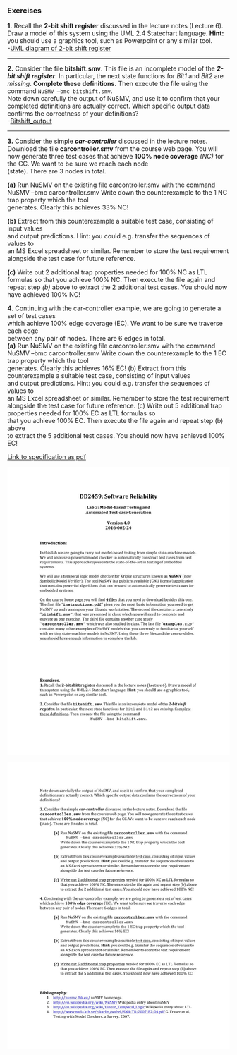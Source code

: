 
### Exercises  
**1.** Recall	the	**2-bit	shift	register** discussed	in	the	lecture	notes	(Lecture	6).	Draw	a	model	of this	system	using	the	UML	2.4	Statechart	language.	**Hint:**	you	should	use	a graphics	tool,	such	as	Powerpoint	or	any similar tool.  
-[UML diagram of 2-bit shift register](misc/2bitshift-UML.PNG)  
  
  
  **  **  
  

**2.** Consider	the	file	**bitshift.smv**.	This	file	is	an	incomplete	model	of	the	**_2-bit	shift	register_**.	In	particular,	the	next	state	functions	for	_Bit1_ and	_Bit2_ are	_missing_.	**Complete these	definitions.**	Then	execute	the	file	using	the	command            `NuSMV –bmc bitshift.smv`.  
Note	down	carefully	the	output	of	NuSMV,	and	use	it	to	confirm	that	your	completed	definitions	are	actually	correct. Which specific	output	data	confirms	the	correctness	of	your definitions?  
-[Bitshift_output](misc/bitshift.smv.output)  
  
  
  **  **  
  
**3.** Consider	the	simple	**_car-controller_** discussed	in	the	lecture	notes.	Download	the file	**carcontroller.smv** from	the	course	web	page.	You	will	now	generate	three test	cases	that	achieve	**100%	node coverage** _(NC)_ for	the	CC.	We	want	to	be	sure	we	reach	each	node	
(state).	There	are	3	nodes	in	total.  
  
  
  **(a)** Run	NuSMV	on	the	existing	file	carcontroller.smv with	the	command	
NuSMV –bmc carcontroller.smv
Write	down	the	counterexample to	the	1	NC	trap	property which	the	tool	
generates.	Clearly	this	achieves	33%	NC!  



**(b)** Extract	from	this	counterexample	a	suitable	test	case,	consisting	of	input	values	
and	output	predictions.	Hint:	you	could	e.g.	transfer	the	sequences	of	values	to	
an	MS Excel spreadsheet	or	similar.	Remember	to	store	the	test	requirement	
alongside	the	test	case	for	future	reference.  
   
   
**(c)** Write	out	2	additional	trap	properties needed	for	100%	NC	as	LTL	formulas	so	that	you	achieve	100%	NC.	Then	execute	the	file	again	and	repeat	step	_(b)_	above	to	extract	the	2	additional	test	cases.	You	should	now	have	achieved	100%	NC!  
   
          
**4.**	Continuing	with	the	car-controller	example,	we	are	going	to	generate	a	set	of	test	cases	
which	achieve	100% edge	coverage (EC).	We	want	to	be	sure	we	traverse	each	edge	
between	any	pair	of	nodes.	There	are	6	edges	in	total.  
  **(a)** Run	NuSMV	on	the	existing	file	carcontroller.smv with	the	command	
NuSMV –bmc carcontroller.smv
Write	down	the	counterexample to	the	1	EC	trap	property which	the	tool	
generates.	Clearly	this	achieves	16%	EC!
  (b) Extract	from	this	counterexample	a	suitable	test	case,	consisting	of	input	values	
and	output	predictions.	Hint:	you	could	e.g.	transfer	the	sequences	of	values	to	
an	MS Excel spreadsheet	or	similar.	Remember	to	store	the	test	requirement	
alongside	the	test	case	for	future	reference.
  (c) Write	out	5	additional	trap	properties needed	for	100%	EC	as	LTL	formulas	so	
that	you	achieve	100%	EC.	Then	execute	the	file	again	and	repeat	step	(b)	above	
to	extract	the	5 additional	test	cases.	You	should	now	have	achieved	100%	EC!



[Link to specification as pdf](misc/DD2459-lab3_2016.pdf)

![page 1](misc/page1.jpg)


![page 2](misc/page2.jpg)
